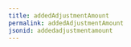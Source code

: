 ```yaml
---
title: addedAdjustmentAmount
permalink: addedAdjustmentAmount
jsonid: addedadjustmentamount
---
```

